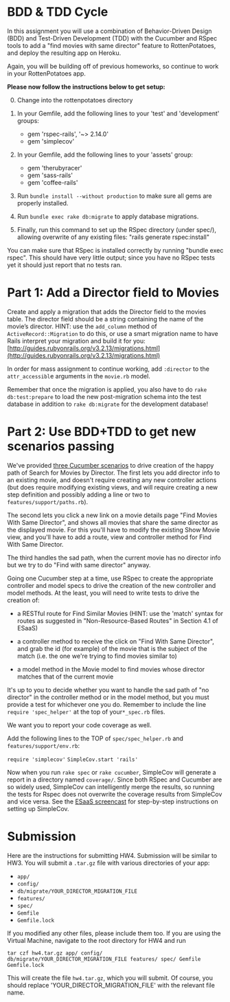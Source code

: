 BDD & TDD Cycle
===========================================

In this assignment you will use a combination of Behavior-Driven Design (BDD) and Test-Driven Development (TDD) with the Cucumber and RSpec tools to add a "find movies with same director" feature to RottenPotatoes, and deploy the resulting app on Heroku.

Again, you will be building off of previous homeworks, so continue to work in your RottenPotatoes app.

**Please now follow the instructions below to get setup:**


0. Change into the rottenpotatoes directory

0. In your Gemfile, add the following lines to your 'test' and 'development' groups:
   * gem 'rspec-rails', '~> 2.14.0'
   * gem 'simplecov'

0. In your Gemfile, add the following lines to your 'assets' group:
   * gem 'therubyracer'
   * gem 'sass-rails'
   * gem 'coffee-rails'

0. Run `bundle install --without production` to make sure all gems are properly installed.

0. Run `bundle exec rake db:migrate` to apply database migrations.

0. Finally, run this command to set up the RSpec directory (under spec/), allowing overwrite of any existing files: "rails generate rspec:install"

You can make sure that RSpec is installed correctly by running "bundle exec rspec".  This should have very little output; since you have no RSpec tests yet it should just report that no tests ran.


# Part 1: Add a Director field to Movies

Create and apply a migration that adds the Director field to the movies table. The director field should be a string containing the name of the movie’s director. HINT: use the `add_column` method of `ActiveRecord::Migration` to do this, or use a smart migration name to have Rails interpret your migration and build it for you: [http://guides.rubyonrails.org/v3.2.13/migrations.html](http://guides.rubyonrails.org/v3.2.13/migrations.html)

In order for mass assignment to continue working, add `:director` to the `attr_accessibl`e arguments in the `movie.rb` model.

Remember that once the migration is applied, you also have to do `rake db:test:prepare` to load the new post-migration schema into the test database in addition to `rake db:migrate` for the development database!


# Part 2: Use BDD+TDD to get new scenarios passing

We've provided [three Cucumber scenarios](http://pastebin.com/L6FYWyV7) to drive creation of the happy path of Search for Movies by Director. The first lets you add director info to an existing movie, and doesn't require creating any new controller actions (but does require modifying existing views, and will require creating a new step definition and possibly adding a line or two to `features/support/paths.rb`).

The second lets you click a new link on a movie details page "Find Movies With Same Director", and shows all movies that share the same director as the displayed movie.
For this you'll have to modify the existing Show Movie view, and you'll have to add a route, view and controller method for Find With Same Director.

The third handles the sad path, when the current movie has no director info but we try to do "Find with same director" anyway.

Going one Cucumber step at a time, use RSpec to create the appropriate controller and model specs to drive the creation of the new controller and model methods. At the least, you will need to write tests to drive the creation of:

* a RESTful route for Find Similar Movies (HINT: use the 'match' syntax for routes as suggested in "Non-Resource-Based Routes" in Section 4.1 of ESaaS)

* a controller method to receive the click on "Find With Same Director", and grab the id (for example) of the movie that is the subject of the match (i.e. the one we're trying to find movies similar to)

* a model method in the Movie model to find movies whose director matches that of the current movie

It's up to you to decide whether you want to handle the sad path of "no director" in the controller method or in the model method, but you must provide a test for whichever one you do. Remember to include the line `require 'spec_helper'` at the top of your`*_spec.rb` files.

We want you to report your code coverage as well.

Add the following lines to the TOP of `spec/spec_helper.rb` and` features/support/env.rb`:

`require 'simplecov'`
`SimpleCov.start 'rails'`
  
Now when you run `rake spec` or `rake cucumber`, SimpleCov will generate a report in a directory named `coverage/`. Since both RSpec and Cucumber are so widely used, SimpleCov can intelligently merge the results, so running the tests for Rspec does not overwrite the coverage results from SimpleCov and vice versa. See the [ESaaS screencast](http://vimeo.com/34754907) for step-by-step instructions on setting up SimpleCov.


# Submission

Here are the instructions for submitting HW4. Submission will be similar to HW3. You will submit a `.tar.gz` file with various directories of your app:

* `app/`
* `config/`
* `db/migrate/YOUR_DIRECTOR_MIGRATION_FILE`
* `features/`
* `spec/`
* `Gemfile`
* `Gemfile.lock`

If you modified any other files, please include them too. If you are using the Virtual Machine, navigate to the root directory for HW4 and run

`tar czf hw4.tar.gz app/ config/ db/migrate/YOUR_DIRECTOR_MIGRATION_FILE features/ spec/ Gemfile Gemfile.lock`

This will create the file `hw4.tar.gz`, which you will submit. Of course, you should replace 'YOUR_DIRECTOR_MIGRATION_FILE' with the relevant file name.

